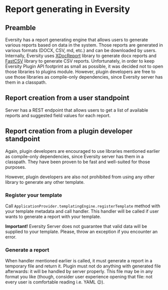 # Report generating in Eversity

## Preamble

Eversity has a report generating engine that allows users to generate various reports based on data in the system.
Those reports are generated in various formats (DOCX, CSV, md, etc.) and can be downloaded by users.
Internally, Eversity uses [XDocReport](https://github.com/opensagres/xdocreport) library to generate docx reports
and [FastCSV](https://github.com/osiegmar/FastCSV) library to generate CSV reports.
Unfortunately, in order to keep Eversity Plugin API footprint as small as possible, it was decided not to open those
libraries to plugins module. However, plugin developers are free to use those libraries as compile-only dependencies,
since Eversity server has them in a classpath.

## Report creation from a user standpoint

Server has a REST endpoint that allows users to get a list of available reports and suggested field values for each
report.

## Report creation from a plugin developer standpoint

Again, plugin developers are encouraged to use libraries mentioned earlier as compile-only dependencies, since Eversity
server has them in a classpath. They have been proven to be fast and well-suited for those purposes.

However, plugin developers are also not prohibited from using any other library to generate any other template.

### Register your template

Call `ApplicationProvider.templatingEngine.registerTemplate` method with your template metadata and call handler.
This handler will be called if user wants to generate a report with your template.

**Important!** Eversity Server does not guarantee that valid data will be supplied to your template. Please, throw an
exception if you encounter an error.

### Generate a report

When handler mentioned earlier is called, it must generate a report in a temporary file and return it. Plugin must not
do anything with generated file afterwards: it will be handled by server properly.
This file may be in any format you
like (though, consider user experience opening that file: not every user is comfortable reading i.e. YAML 😉).

